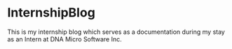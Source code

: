 # InternshipBlog
This is my internship blog which serves as a documentation during my stay as an Intern at DNA Micro Software Inc.
